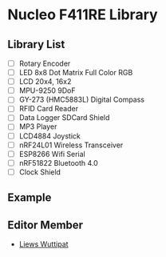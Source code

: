 # Nucleo F411RE Library

## Library List
- [ ] Rotary Encoder
- [ ] LED 8x8 Dot Matrix Full Color RGB
- [ ] LCD 20x4, 16x2
- [ ] MPU-9250 9DoF
- [ ] GY-273 (HMC5883L) Digital Compass
- [ ] RFID Card Reader
- [ ] Data Logger SDCard Shield
- [ ] MP3 Player
- [ ] LCD4884 Joystick
- [ ] nRF24L01 Wireless Transceiver
- [ ] ESP8266 Wifi Serial
- [ ] nRF51822 Bluetooth 4.0
- [ ] Clock Shield

## Example



## Editor Member

- [Liews Wuttipat](https://www.facebook.com/sweilz)

